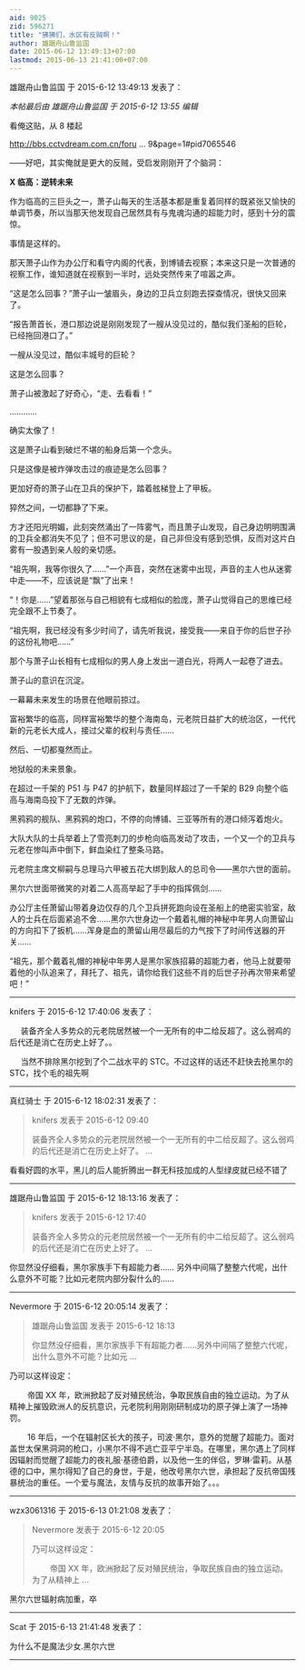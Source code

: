 ```yaml
---
aid: 9025
zid: 596271
title: "狒狒们，水区有反贼啊！"
author: 雄踞舟山鲁监国
date: 2015-06-12 13:49:13+07:00
lastmod: 2015-06-13 21:41:00+07:00
---
```


雄踞舟山鲁监国 于 2015-6-12 13:49:13 发表了：

_本帖最后由 雄踞舟山鲁监国 于 2015-6-12 13:55 编辑_

看俺这贴，从 8 楼起

http://bbs.cctvdream.com.cn/foru ... 9&amp;page=1#pid7065546

——好吧，其实俺就是更大的反贼，受启发刚刚开了个脑洞：

**X 临高：逆转未来**

作为临高的三巨头之一，萧子山每天的生活基本都是重复着同样的既紧张又愉快的单调节奏，所以当那天他发现自己居然具有与鬼魂沟通的超能力时，感到十分的震惊。

事情是这样的。

那天萧子山作为办公厅和看守内阁的代表，到博铺去视察；本来这只是一次普通的视察工作，谁知道就在视察到一半时，远处突然传来了喧嚣之声。

“这是怎么回事？”萧子山一皱眉头，身边的卫兵立刻跑去探查情况，很快又回来了。

“报告萧首长，港口那边说是刚刚发现了一艘从没见过的，酷似我们圣船的巨轮，已经拖回港口了。”

一艘从没见过，酷似丰城号的巨轮？

这是怎么回事？

萧子山被激起了好奇心，“走、去看看！”

…………

确实太像了！

这是萧子山看到破烂不堪的船身后第一个念头。

只是这像是被炸弹攻击过的痕迹是怎么回事？

更加好奇的萧子山在卫兵的保护下，踏着舷梯登上了甲板。

猝然之间，一切都静了下来。

方才还阳光明媚，此刻突然涌出了一阵雾气，而且萧子山发现，自己身边明明围满的卫兵全都消失不见了；但不可思议的是，自己非但没有感到恐惧，反而对这片白雾有一股遇到亲人般的亲切感。

“祖先啊，我等你很久了……”一个声音，突然在迷雾中出现，声音的主人也从迷雾中走——不，应该说是“飘”了出来！

“！你是……”望着那张与自己相貌有七成相似的脸庞，萧子山觉得自己的思维已经完全跟不上节奏了。

“祖先啊，我已经没有多少时间了，请先听我说，接受我——来自于你的后世子孙的这份礼物吧……”

那个与萧子山长相有七成相似的男人身上发出一道白光，将两人一起卷了进去。

萧子山的意识在沉淀。

一幕幕未来发生的场景在他眼前掠过。

富裕繁华的临高，同样富裕繁华的整个海南岛，元老院日益扩大的统治区，一代代新的元老长大成人，接过父辈的权利与责任……

然后、一切都戛然而止。

地狱般的未来景象。

在超过一千架的 P51 与 P47 的护航下，数量同样超过了一千架的 B29 向整个临高与海南岛投下了无数的炸弹。

黑鸦鸦的舰队、黑鸦鸦的炮口，不停的向博铺、三亚等所有的港口倾泻着炮火。

大队大队的士兵举着上了雪亮刺刀的步枪向临高发动了攻击，一个又一个的卫兵与元老在惨叫声中倒下，鲜血染红了整条马路。

元老院主席文柳嗣与总理马六甲被五花大绑到敌人的总司令——黑尔六世的面前。

黑尔六世面带微笑的对着二人高高举起了手中的指挥佩剑……

办公厅主任萧留山带着身边仅存的几个卫兵拼死跑向设在圣船上的绝密实验室，敌人的士兵在后面紧追不舍……黑尔六世身边一个戴着礼帽的神秘中年男人向萧留山的方向扣下了扳机……浑身是血的萧留山用尽最后的力气按下了时间传送器的开关……

“祖先，那个戴着礼帽的神秘中年男人是黑尔家族招募的超能力者，他马上就要带着他的小队追来了，拜托了、祖先，请你给我们这些不肖的后世子孙再次带来希望吧！”

---

knifers 于 2015-6-12 17:40:06 发表了：

&nbsp; &nbsp;&nbsp;&nbsp;装备齐全人多势众的元老院居然被一个一无所有的中二给反超了。这么弱鸡的后代还是消亡在历史上好了。。

&nbsp; &nbsp;&nbsp;&nbsp;当然不排除黑尔挖到了个二战水平的 STC。不过这样的话还不赶快去抢黑尔的 STC，找个毛的祖先啊

---

真红骑士 于 2015-6-12 18:02:31 发表了：

> knifers 发表于 2015-6-12 09:40
>
> 装备齐全人多势众的元老院居然被一个一无所有的中二给反超了。这么弱鸡的后代还是消亡在历史上好了。 ...

看看好圆的水平，黑儿的后人能折腾出一群无科技加成的人型绿皮就已经不错了

---

雄踞舟山鲁监国 于 2015-6-12 18:13:16 发表了：

> knifers 发表于 2015-6-12 17:40
>
> 装备齐全人多势众的元老院居然被一个一无所有的中二给反超了。这么弱鸡的后代还是消亡在历史上好了。 ...

你显然没仔细看，黑尔家族手下有超能力者……
另外中间隔了整整六代呢，出什么意外不可能？比如元老院内部分裂什么的……

---

Nevermore 于 2015-6-12 20:05:14 发表了：

> 雄踞舟山鲁监国 发表于 2015-6-12 18:13
>
> 你显然没仔细看，黑尔家族手下有超能力者……另外中间隔了整整六代呢，出什么意外不可能？比如元 ...

乃可以这样设定：

&nbsp; &nbsp;&nbsp; &nbsp;&nbsp;&nbsp;帝国 XX 年，欧洲掀起了反对殖民统治，争取民族自由的独立运动。为了从精神上摧毁欧洲人的反抗意识，元老院利用刚刚研制成功的原子弹上演了一场神罚。

&nbsp; &nbsp;&nbsp; &nbsp;&nbsp;&nbsp;16 年后，一个在辐射区长大的孩子，司波·黑尔，意外的觉醒了超能力。面对盖世太保黑洞洞的枪口，小黑尔不得不逃亡亚平宁半岛。在哪里，黑尔遇上了同样因辐射而觉醒了超能力的夜礼服·基德伯爵，以及他一生的伴侣，罗琳·雷莉。从基德的口中，黑尔得知了自己的身世，于是，他改号黑尔六世，承担起了反抗帝国残暴统治的重任。一个爱与魔法，友情与反抗的故事开始了。。。

---

wzx3061316 于 2015-6-13 01:21:08 发表了：

> Nevermore 发表于 2015-6-12 20:05
>
> 乃可以这样设定：
>
> &nbsp; &nbsp;&nbsp; &nbsp;&nbsp;&nbsp;帝国 XX 年，欧洲掀起了反对殖民统治，争取民族自由的独立运动。为了从精神上 ...

黑尔六世辐射病加重，卒

---

Scat 于 2015-6-13 21:41:48 发表了：

为什么不是魔法少女.黑尔六世

---
